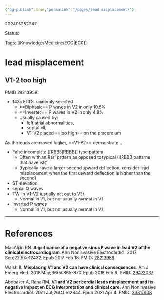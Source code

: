 ```yaml
---
{"dg-publish":true,"permalink":"/pages/lead misplacement/"}
---
```



202406252247

Status: 

Tags: [[Knowledge/Medicine/ECG\|ECG]]

# lead misplacement
## V1-2 too high
PMID 28213958:
- 1435 ECGs randomly selected
    - ==Biphasic== P waves in V2 in only 10.5%
    - ==Inverted== P waves in V2 in only 4.8%
    - Usually caused by:
	    - left atrial abnormalities, 
	    - septal MI,
	    - V1-V2 placed ==too high== on the precordium

As the leads are moved higher, ==V1-V2== demonstrate…
- False incomplete [[RBBB\|RBBB]] type pattern
    - Often with an Rsr’ pattern as opposed to typical (I)RBBB patterns that have rsR’
    - (typically have a larger second upward deflection, consider lead misplacement when the first upward deflection is higher than the second)
- ST elevation
- septal Q waves
- TWI in V1-V2 (usually not out to V3)
    - Normal in V1, but not usually normal in V2
- Inverted P waves
    - Normal in V1, but not usually normal in V2




___
# References
MacAlpin RN. **Significance of a negative sinus P wave in lead V2 of the clinical electrocardiogram**. Ann Noninvasive Electrocardiol. 2017 Sep;22(5):e12432. Epub 2017 Feb 18. PMID: [28213958](https://pubmed.ncbi.nlm.nih.gov/28213958/)

Walsh B. **Misplacing V1 and V2 can have clinical consequences**. Am J Emerg Med. 2018 May;36(5):865-870. Epub 2018 Feb 8. PMID: [29472037](https://pubmed.ncbi.nlm.nih.gov/29472037/)

Abobaker A, Rana RM. **V1 and V2 pericordial leads misplacement and its negative impact on ECG interpretation and clinical care**. Ann Noninvasive Electrocardiol. 2021 Jul;26(4):e12844. Epub 2021 Apr 4. PMID: [33817908](https://pubmed.ncbi.nlm.nih.gov/33817908/)